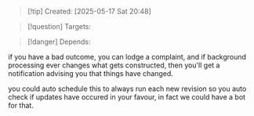 
>[!tip] Created: [2025-05-17 Sat 20:48]

>[!question] Targets: 

>[!danger] Depends: 

if you have a bad outcome, you can lodge a complaint, and if background processing ever changes what gets constructed, then you'll get a notification advising you that things have changed.

you could auto schedule this to always run each new revision so you auto check if updates have occured in your favour, in fact we could have a bot for that.